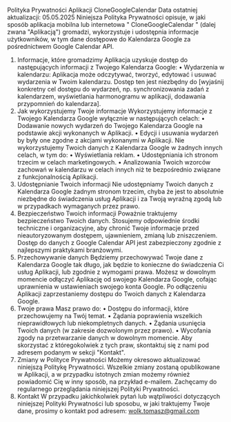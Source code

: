 Polityka Prywatności Aplikacji CloneGoogleCalendar
Data ostatniej aktualizacji: 05.05.2025
Niniejsza Polityka Prywatności opisuje, w jaki sposób aplikacja mobilna lub internetowa " CloneGoogleCalendar " (dalej zwana "Aplikacją") gromadzi, wykorzystuje i udostępnia informacje użytkowników, w tym dane dostępowe do Kalendarza Google za pośrednictwem Google Calendar API.
1. Informacje, które gromadzimy
Aplikacja uzyskuje dostęp do następujących informacji z Twojego Kalendarza Google:
•	Wydarzenia w kalendarzu: Aplikacja może odczytywać, tworzyć, edytować i usuwać wydarzenia w Twoim kalendarzu. Dostęp ten jest niezbędny do [wyjaśnij konkretny cel dostępu do wydarzeń, np. synchronizowania zadań z kalendarzem, wyświetlania harmonogramu w aplikacji, dodawania przypomnień do kalendarza].
2. Jak wykorzystujemy Twoje informacje
Wykorzystujemy informacje z Twojego Kalendarza Google wyłącznie w następujących celach:
•	Dodawanie nowych wydarzeń do Twojego Kalendarza Google na podstawie akcji wykonanych w Aplikacji.
•	Edycji i usuwania wydarzeń by były one zgodne z akcjami wykonanymi w Aplikacji.
Nie wykorzystujemy Twoich danych z Kalendarza Google w żadnych innych celach, w tym do:
•	Wyświetlania reklam.
•	Udostępniania ich stronom trzecim w celach marketingowych.
•	Analizowania Twoich wzorców zachowań w kalendarzu w celach innych niż te bezpośrednio związane z funkcjonalnością Aplikacji.
3. Udostępnianie Twoich informacji
Nie udostępniamy Twoich danych z Kalendarza Google żadnym stronom trzecim, chyba że jest to absolutnie niezbędne do świadczenia usług Aplikacji i za Twoją wyraźną zgodą lub w przypadkach wymaganych przez prawo.
4. Bezpieczeństwo Twoich informacji
Poważnie traktujemy bezpieczeństwo Twoich danych. Stosujemy odpowiednie środki techniczne i organizacyjne, aby chronić Twoje informacje przed nieautoryzowanym dostępem, ujawnieniem, zmianą lub zniszczeniem. Dostęp do danych z Google Calendar API jest zabezpieczony zgodnie z najlepszymi praktykami branżowymi.
5. Przechowywanie danych
Będziemy przechowywać Twoje dane z Kalendarza Google tak długo, jak będzie to konieczne do świadczenia Ci usług Aplikacji, lub zgodnie z wymogami prawa. Możesz w dowolnym momencie odłączyć Aplikację od swojego Kalendarza Google, cofając uprawnienia w ustawieniach swojego konta Google. Po odłączeniu Aplikacji zaprzestaniemy dostępu do Twoich danych z Kalendarza Google.
6. Twoje prawa
Masz prawo do:
•	Dostępu do informacji, które przechowujemy na Twój temat.
•	Żądania poprawienia wszelkich nieprawidłowych lub niekompletnych danych.
•	Żądania usunięcia Twoich danych (w zakresie dozwolonym przez prawo).
•	Wycofania zgody na przetwarzanie danych w dowolnym momencie.
Aby skorzystać z któregokolwiek z tych praw, skontaktuj się z nami pod adresem podanym w sekcji "Kontakt".
7. Zmiany w Polityce Prywatności
Możemy okresowo aktualizować niniejszą Politykę Prywatności. Wszelkie zmiany zostaną opublikowane w Aplikacji, a w przypadku istotnych zmian możemy również powiadomić Cię w inny sposób, na przykład e-mailem. Zachęcamy do regularnego przeglądania niniejszej Polityki Prywatności.
8. Kontakt
W przypadku jakichkolwiek pytań lub wątpliwości dotyczących niniejszej Polityki Prywatności lub sposobu, w jaki traktujemy Twoje dane, prosimy o kontakt pod adresem:
wolk.tomasz@gmail.com
